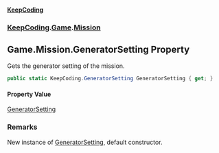 #### [KeepCoding](index.md 'index')
### [KeepCoding](KeepCoding.md 'KeepCoding').[Game](Game.md 'KeepCoding.Game').[Mission](Game.Mission.md 'KeepCoding.Game.Mission')
## Game.Mission.GeneratorSetting Property
Gets the generator setting of the mission.  
```csharp
public static KeepCoding.GeneratorSetting GeneratorSetting { get; }
```
#### Property Value
[GeneratorSetting](GeneratorSetting.md 'KeepCoding.GeneratorSetting')
### Remarks
New instance of [GeneratorSetting](Game.Mission.GeneratorSetting.md 'KeepCoding.Game.Mission.GeneratorSetting'), default constructor.  
